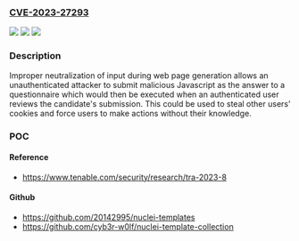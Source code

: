 ### [CVE-2023-27293](https://cve.mitre.org/cgi-bin/cvename.cgi?name=CVE-2023-27293)
![](https://img.shields.io/static/v1?label=Product&message=OpenCATS&color=blue)
![](https://img.shields.io/static/v1?label=Version&message=n%2Fa&color=blue)
![](https://img.shields.io/static/v1?label=Vulnerability&message=Improper%20Neutralization%20of%20Input%20During%20Web%20Page%20Generation%20(Cross-Site%20Scripting)&color=brighgreen)

### Description

Improper neutralization of input during web page generation allows an unauthenticated attacker to submit malicious Javascript as the answer to a questionnaire which would then be executed when an authenticated user reviews the candidate's submission. This could be used to steal other users’ cookies and force users to make actions without their knowledge.

### POC

#### Reference
- https://www.tenable.com/security/research/tra-2023-8

#### Github
- https://github.com/20142995/nuclei-templates
- https://github.com/cyb3r-w0lf/nuclei-template-collection

